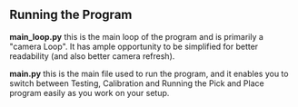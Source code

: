 
## Running the Program

**main_loop.py** this is the main loop of the program and is primarily a "camera Loop".  It has ample opportunity to be simplified for better readability (and also better camera refresh).

**main.py** this is the main file used to run the program, and it enables you to switch between Testing, Calibration and Running the Pick and Place program easily as you work on your setup.

